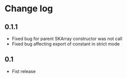 # Change log
## 0.1.1
- Fixed bug for parent SKArray constructor was not call
- Fixed bug affecting export of constant in strict mode
## 0.1
- Fist release
